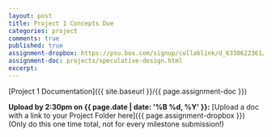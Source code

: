 ```yaml
---
layout: post
title: Project 1 Concepts Due
categories: project
comments: true
published: true
assignment-dropbox: https://psu.box.com/signup/collablink/d_6330622361/13671f0b80e52a
assignment-doc: projects/speculative-design.html
excerpt:
---
```


[Project 1 Documentation]({{ site.baseurl }}/{{ page.assignment-doc }})  

**Upload by 2:30pm on {{ page.date | date: '%B %d, %Y' }}:** [Upload a doc with a link to your Project Folder here]({{ page.assignment-dropbox }}) (Only do this one time total, not for every milestone submission!)

